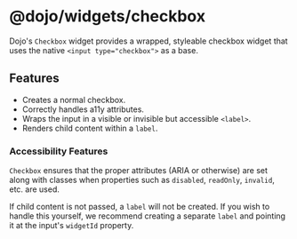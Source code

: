 # @dojo/widgets/checkbox

Dojo's `Checkbox` widget provides a wrapped, styleable checkbox widget that uses the native `<input type="checkbox">` as a base.

## Features

- Creates a normal checkbox.
- Correctly handles a11y attributes.
- Wraps the input in a visible or invisible but accessible `<label>`.
- Renders child content within a `label`.

### Accessibility Features

`Checkbox` ensures that the proper attributes (ARIA or otherwise) are set along with classes when properties such as `disabled`, `readOnly`, `invalid`, etc. are used.

If child content is not passed, a `label` will not be created. If you wish to handle this yourself, we recommend creating a separate `label` and pointing it at the input's `widgetId` property.
